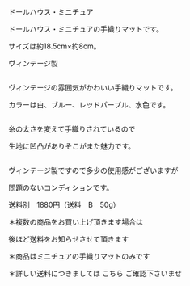 <link rel="stylesheet" type="text/css" href="/assets/css/styles.css">

ドールハウス・ミニチュア

ドールハウス・ミニチュアの手織りマットです。

サイズは約18.5cm×約8cm。

 ヴィンテージ製

<img alt="" src="http://blog.cnobi.jp/v1/blog/user/71e35865e9e62f3f9d70420d6124d2ab/1422567201"/> 

ヴィンテージの雰囲気がかわいい手織りマットです。

カラーは白、ブルー、レッドパープル、水色です。

<img alt="" src="http://blog.cnobi.jp/v1/blog/user/71e35865e9e62f3f9d70420d6124d2ab/1422567202"/> 

糸の太さを変えて手織りされているので

生地に凹凸がありそこがまた魅力です。

<img alt="" src="http://blog.cnobi.jp/v1/blog/user/71e35865e9e62f3f9d70420d6124d2ab/1422567206"/> 

ヴィンテージ製ですので多少の使用感がございますが

問題のないコンディションです。

送料別　1880円（送料　B　50g）

＊複数の商品をお買い上げ頂きます場合は

後ほど送料をお知らせさせて頂きます

＊商品はミニチュアの手織りマットのみです

＊詳しい送料につきましては
こちら
ご確認下さいませ